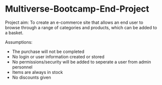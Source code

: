 # Multiverse-Bootcamp-End-Project

Project aim:
  To create an e-commerce site that allows an end user to browse through a range of categories and products, which can be added to a basket.
  
Assumptions:
  * The purchase will not be completed
  * No login or user information created or stored
  * No permissions/security will be added to seperate a user from admin personnel
  * Items are always in stock
  * No discounts given
  
